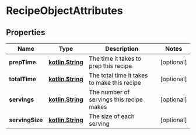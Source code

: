 # RecipeObjectAttributes

## Properties
Name | Type | Description | Notes
------------ | ------------- | ------------- | -------------
**prepTime** | [**kotlin.String**](.md) | The time it takes to prep this recipe |  [optional]
**totalTime** | [**kotlin.String**](.md) | The total time it takes to make this recipe |  [optional]
**servings** | [**kotlin.String**](.md) | The number of servings this recipe makes |  [optional]
**servingSize** | [**kotlin.String**](.md) | The size of each serving |  [optional]
